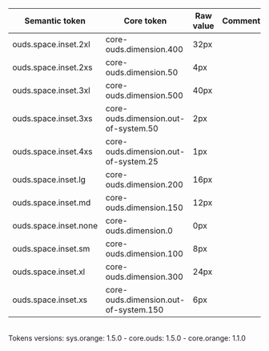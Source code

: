 | **Semantic token** | **Core token** | **Raw value** | **Comment** |
| --- | --- | --- | --- |
| ouds.space.inset.2xl | core-ouds.dimension.400 | 32px |  |
| ouds.space.inset.2xs | core-ouds.dimension.50 | 4px |  |
| ouds.space.inset.3xl | core-ouds.dimension.500 | 40px |  |
| ouds.space.inset.3xs | core-ouds.dimension.out-of-system.50 | 2px |  |
| ouds.space.inset.4xs | core-ouds.dimension.out-of-system.25 | 1px |  |
| ouds.space.inset.lg | core-ouds.dimension.200 | 16px |  |
| ouds.space.inset.md | core-ouds.dimension.150 | 12px |  |
| ouds.space.inset.none | core-ouds.dimension.0 | 0px |  |
| ouds.space.inset.sm | core-ouds.dimension.100 | 8px |  |
| ouds.space.inset.xl | core-ouds.dimension.300 | 24px |  |
| ouds.space.inset.xs | core-ouds.dimension.out-of-system.150 | 6px |  |

<br>Tokens versions: sys.orange: 1.5.0 - core.ouds: 1.5.0 - core.orange: 1.1.0